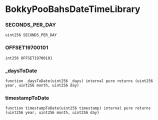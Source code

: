 # BokkyPooBahsDateTimeLibrary

### SECONDS_PER_DAY

```solidity
uint256 SECONDS_PER_DAY
```

### OFFSET19700101

```solidity
int256 OFFSET19700101
```

### _daysToDate

```solidity
function _daysToDate(uint256 _days) internal pure returns (uint256 year, uint256 month, uint256 day)
```

### timestampToDate

```solidity
function timestampToDate(uint256 timestamp) internal pure returns (uint256 year, uint256 month, uint256 day)
```

